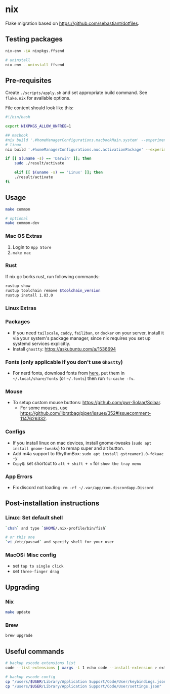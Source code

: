# nix

Flake migration based on <https://github.com/sebastiant/dotfiles>.

## Testing packages

```bash
nix-env -iA nixpkgs.ffsend

# uninstall
nix-env --uninstall ffsend
```

## Pre-requisites

Create `./scripts/apply.sh` and set appropriate build command. See `flake.nix` for available options.

File content should look like this:

```bash
#!/bin/bash

export NIXPKGS_ALLOW_UNFREE=1

## macbook
#nix build '.#homeManagerConfigurations.macbookMain.system' --experimental-features 'nix-command flakes' --impure
# linux
nix build '.#homeManagerConfigurations.nuc.activationPackage' --experimental-features 'nix-command flakes' --impure

if [[ $(uname -s) == 'Darwin' ]]; then
    sudo ./result/activate

    elif [[ $(uname -s) == 'Linux' ]]; then
    ./result/activate
fi
```

## Usage

```bash
make common

# optional
make common-dev
```

### Mac OS Extras

1. Login to `App Store`
2. `make mac`

### Rust

If nix gc borks rust, run following commands:

```bash
rustup show
rustup toolchain remove $toolchain_version
rustup install 1.83.0
```

### Linux Extras

### Packages
- If you need `tailscale`, `caddy`, `fail2ban`, or `docker` on your server, install it via your system's package manager, since nix requires you set up systemd services explicitly.
- Install `ghostty`: <https://askubuntu.com/a/1536694>

### Fonts (only applicable if you don't use `Ghostty`)
- For nerd fonts, download fonts from [here](https://github.com/ryanoasis/nerd-fonts/releases), put them in `~/.local/share/fonts` (or `~/.fonts`) then run `fc-cache -fv`.

### Mouse
- To setup custom mouse buttons: <https://github.com/pwr-Solaar/Solaar>.
  - For some mouses, use <https://github.com/libratbag/piper/issues/352#issuecomment-1147626332>.

### Configs
- If you install linux on mac devices, install gnome-tweaks (`sudo apt install gnome-tweaks`) to remap super and alt button.
- Add m4a support to RhythmBox: `sudo apt install gstreamer1.0-fdkaac -y`
- `CopyQ`: set shortcut to `alt + shift + v` for `show the tray menu`

### App Errors
- Fix discord not loading: `rm -rf ~/.var/app/com.discordapp.Discord`

## Post-installation instructions

### Linux: Set default shell

```bash
`chsh` and type `$HOME/.nix-profile/bin/fish`

# or this one
`vi /etc/passwd` and specify shell for your user
```

### MacOS: Misc config

- set `tap to single click`
- set `three-finger drag`

## Upgrading

### Nix

```bash
make update
```

### Brew

```bash
brew upgrade
```

## Useful commands

```bash
# backup vscode extensions list
code --list-extensions | xargs -L 1 echo code --install-extension > ext_install.sh

# backup vscode config
cp "/users/$USER/Library/Application Support/Code/User/keybindings.json" .
cp "/users/$USER/Library/Application Support/Code/User/settings.json" .
```
